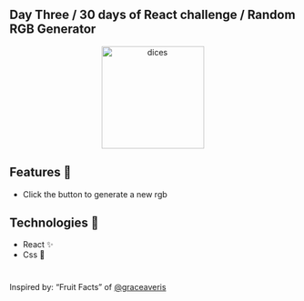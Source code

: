 ## Day Three / 30 days of React challenge / Random RGB Generator

<p  align="center">
<img  src="https://media.giphy.com/media/VeBCXuumCmw7Icx3L6/giphy.gif"  height="180" alt="dices">
</p>

## Features :unicorn: 
* Click the button to generate a new rgb

## Technologies :mag_right:
* React :sparkles:
* Css :nail_care:

#
Inspired by: “Fruit Facts” of [@graceaveris](https://github.com/graceaveris)
